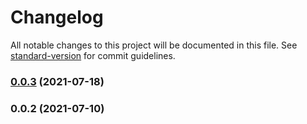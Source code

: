 # Changelog

All notable changes to this project will be documented in this file. See [standard-version](https://github.com/conventional-changelog/standard-version) for commit guidelines.

### [0.0.3](https://github.com/srclaunch/i18n/compare/v0.0.2...v0.0.3) (2021-07-18)

### 0.0.2 (2021-07-10)
